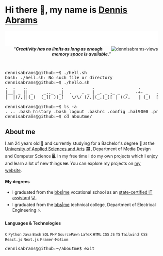 # Hi there 👋, my name is [Dennis Abrams][profile]
<img 
  align="left"
  src="https://github.com/dennisabrams/dennisabrams/blob/main/images/typing.svg"
  alt="Software Development"
/>
<img
  align="right"
  src="https://komarev.com/ghpvc/?username=dennisabrams&color=58A6FF&style=for-the-badge"
  alt="dennisabrams-views"
/>
<br/><br/>
<p align="center"><q><i><b>Creativity has no limits as long as enough memory space is available.</b></i></q></p>
<br/>
<pre>
dennisabrams@github:~$ ./hell.sh
bash: ./hell.sh: No such file or directory
dennisabrams@github:~$ ./hello.sh
.  .   ..             .           .                 ,                .__   , .     .    .__       ._ .    | 
|__| _ || _    _.._  _|  .    , _ | _. _ ._ _  _   -+- _   ._ _   .  [ __*-+-|_ . .|_   [__)._. _ |,*| _  | 
|  |(/,||(_)  (_][ )(_]   \/\/ (/,|(_.(_)[ | )(/,   | (_)  [ | )\_|  [_./| | [ )(_|[_)  |   [  (_)| ||(/, * 
                                                                ._|                                         
dennisabrams@github:~$ ls -a
. .. .bash_history .bash_logout .bashrc .config .hal9000 .profile .viminfo aboutme hello.sh projects repositories
dennisabrams@github:~$ cd aboutme/
</pre>
<h2>About me</h2>
<p>
I am 24 years old 🎈 and currently studying for a Bachelor's degree 📃 at the <a href="https://www.hs-hannover.de/en/">University of Applied Sciences and Arts</a> 🏛, Department of Media Design and Computer Science 🖥️. In my free time I do my own projects which I enjoy and learn a lot of new things 🖼. You can explore my projects on <a href="https://dennis-abrams.com">my website</a>.
</p>
<h4>My degrees</h4>
<ul>
  <li>
    I graduated from the <a href="https://bbs-me.de/index.php/berufsfachschule-informationstechn-assisitentin-bfi-2-2/">bbs|me</a> vocational school as an <a href="https://europa.eu/europass/en/courses/qualification/1fd81238-6658-49c3-80e6-40dae614ca85">state-certified IT assistant</a> 💻.
  </li>
  <li>
    I graduated from the <a href="https://bbs-me.de/index.php/startseite-dev-dropdown/fachoberschule-technik/">bbs|me</a> technical college, Department of Electrical Engineering ⚡.
  </li>
</ul>
<h4>Languages & Technologies</h4>

`C` `Python` `Java` `Bash` `SQL` `PHP` `SourcePawn` `LaTeX` `HTML` `CSS` `JS` `TS` `Tailwind CSS` `React.js` `Next.js` `Framer-Motion`
<pre>
dennisabrams@github:~/aboutme$ exit
</pre>

[profile]: https://github.com/dennisabrams
